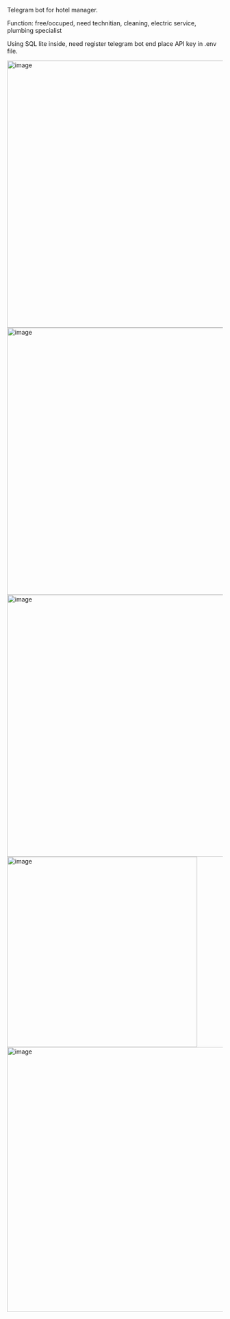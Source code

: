 Telegram bot for hotel manager.

Function: free/occuped, need technitian, cleaning, electric service, plumbing specialist


Using SQL lite inside, need register telegram bot end place API key in .env file.


<img width="623" alt="image" src="https://github.com/TDHster/hotelmanager/assets/43290128/03400a47-e7e3-41d2-b627-0b7fe7a23562">

<img width="623" alt="image" src="https://github.com/TDHster/hotelmanager/assets/43290128/15102e89-03d0-48e6-825c-7008c7ee3325">

<img width="611" alt="image" src="https://github.com/TDHster/hotelmanager/assets/43290128/d386bc30-a474-4928-b71c-b87e22431021">

<img width="444" alt="image" src="https://github.com/TDHster/hotelmanager/assets/43290128/5d6e3706-774c-4d22-893c-e91e3924a240">

<img width="618" alt="image" src="https://github.com/TDHster/hotelmanager/assets/43290128/cea521e8-25d8-48a3-97be-d74f21842e47">
